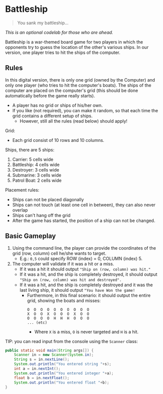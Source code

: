 # Battleship

> You sank my battleship...

_This is an optional codelab for those who are ahead._

Battleship is a war-themed board game for two players in which the opponents try to guess the location of the other's 
various ships. In our version, one player tries to hit the ships of the computer.

## Rules
In this digital version, there is only one grid (owned by the Computer) and only one player (who tries to hit the computer's boats).
The ships of the computer are placed on the computer's grid (this should be done automatically before the game really starts).
- A player has no grid or ships of his/her own.
- If you like (not required), you can make it random, so that each time the grid contains a different setup of ships.
    - However, still all the rules (read below) should apply! 

Grid:
- Each grid consist of 10 rows and 10 columns.

Ships, there are 5 ships:
1. Carrier: 5 cells wide
2. Battleship: 4 cells wide
3. Destroyer: 3 cells wide
4. Submarine: 3 cells wide
5. Patrol Boat: 2 cells wide

Placement rules:
- Ships can not be placed diagonally
- Ships can not touch (at least one cell in between), they can also never overlap
- Ships can't hang off the grid
- After the game has started, the position of a ship can not be changed.

## Basic Gameplay

1. Using the command line, the player can provide the coordinates of the grid (row, column) cell he/she wants to target.
    - E.g.: `0,5` could specify ROW (index) = 0, COLUMN (index) 5.
2. The computer will validate if it was a hit or a miss.
    - If it was a hit it should output `"Ship on (row, column) was hit."`
    - If it was a hit, and the ship is completely destroyed, it should output `"Ship on (row, column) was hit and destroyed".`
    - If it was a hit, and the ship is completely destroyed and it was the last living ship, it should output `"You have Won the game!`
        - Furthermore, in this final scenario: it should output the entire grid, showing the boats and misses:
             ```text
            O  O  O  O  O  O  O  O  O  O
            X  O  O  X  O  O  O  X  O  O
            O  O  O  O  H  H  H  O  O  O
            ... (etc)
             ```
          - Where `X` is a miss, `O` is never targeted and `H` is a hit. 

TIP: you can read input from the console using the `Scanner` class:
```java
public static void main(String args[]) {
    Scanner in = new Scanner(System.in);
    String s = in.nextLine();
    System.out.println("You entered string "+s);
    int a = in.nextInt();
    System.out.println("You entered integer "+a);
    float b = in.nextFloat();
    System.out.println("You entered float "+b);
}
```
